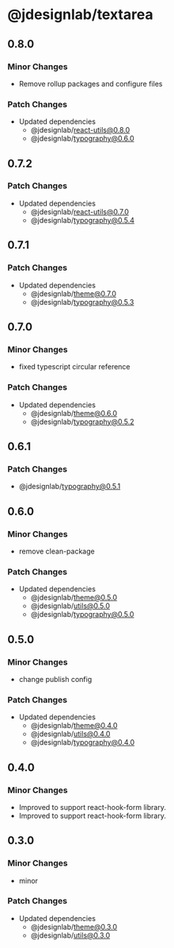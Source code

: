 # @jdesignlab/textarea

## 0.8.0

### Minor Changes

- Remove rollup packages and configure files

### Patch Changes

- Updated dependencies
  - @jdesignlab/react-utils@0.8.0
  - @jdesignlab/typography@0.6.0

## 0.7.2

### Patch Changes

- Updated dependencies
  - @jdesignlab/react-utils@0.7.0
  - @jdesignlab/typography@0.5.4

## 0.7.1

### Patch Changes

- Updated dependencies
  - @jdesignlab/theme@0.7.0
  - @jdesignlab/typography@0.5.3

## 0.7.0

### Minor Changes

- fixed typescript circular reference

### Patch Changes

- Updated dependencies
  - @jdesignlab/theme@0.6.0
  - @jdesignlab/typography@0.5.2

## 0.6.1

### Patch Changes

- @jdesignlab/typography@0.5.1

## 0.6.0

### Minor Changes

- remove clean-package

### Patch Changes

- Updated dependencies
  - @jdesignlab/theme@0.5.0
  - @jdesignlab/utils@0.5.0
  - @jdesignlab/typography@0.5.0

## 0.5.0

### Minor Changes

- change publish config

### Patch Changes

- Updated dependencies
  - @jdesignlab/theme@0.4.0
  - @jdesignlab/utils@0.4.0
  - @jdesignlab/typography@0.4.0

## 0.4.0

### Minor Changes

- Improved to support react-hook-form library.
- Improved to support react-hook-form library.

## 0.3.0

### Minor Changes

- minor

### Patch Changes

- Updated dependencies
  - @jdesignlab/theme@0.3.0
  - @jdesignlab/utils@0.3.0
